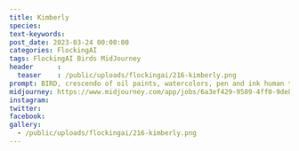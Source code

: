 ```yaml
---
title: Kimberly
species: 
text-keywords: 
post_date: 2023-03-24 00:00:00
categories: FlockingAI
tags: FlockingAI Birds MidJourney 
header      :
  teaser    : /public/uploads/flockingai/216-kimberly.png
prompt: BIRD, crescendo of oil paints, watercolors, pen and ink human triumph of science and art over ignorance and greed
midjourney: https://www.midjourney.com/app/jobs/6a3ef429-9589-4ff0-9de8-b87a4188238b
instagram: 
twitter: 
facebook: 
gallery: 
  - /public/uploads/flockingai/216-kimberly.png
---
```


